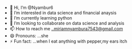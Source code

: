 - 👋 Hi, I’m @Nyambur6
- 👀 I’m interested in data science and financial anaysis
- 🌱 I’m currently learning python
- 💞️ I’m looking to collaborate on data science and analysis
- 📫 How to reach me ..miriamnyambura7543@gmail.com
- 😄 Pronouns: ...she
- ⚡ Fun fact: ...when I eat anything with pepper,my ears itch

<!---
Nyambur6/Nyambur6 is a ✨ special ✨ repository because its `README.md` (this file) appears on your GitHub profile.
You can click the Preview link to take a look at your changes.
--->

